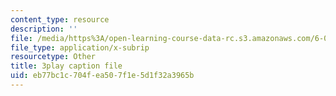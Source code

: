 ```yaml
---
content_type: resource
description: ''
file: /media/https%3A/open-learning-course-data-rc.s3.amazonaws.com/6-042j-mathematics-for-computer-science-spring-2015/eb77bc1c704fea507f1e5d1f32a3965b_TIpnudrzvgg.srt
file_type: application/x-subrip
resourcetype: Other
title: 3play caption file
uid: eb77bc1c-704f-ea50-7f1e-5d1f32a3965b
---
```

